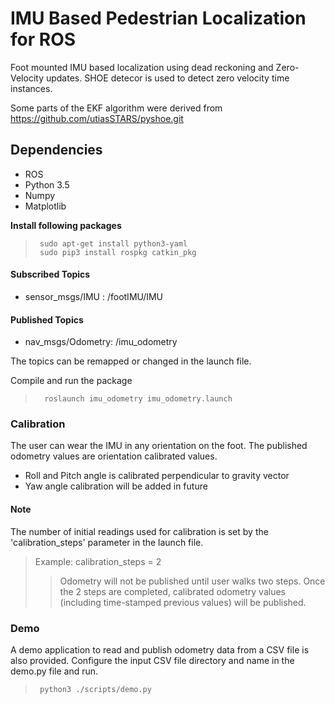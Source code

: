 # IMU Based Pedestrian Localization for ROS

Foot mounted IMU based localization using dead reckoning and Zero-Velocity updates. SHOE detecor is used to detect zero velocity time instances. 

Some parts of the EKF algorithm were derived from https://github.com/utiasSTARS/pyshoe.git

## Dependencies
* ROS
* Python 3.5
* Numpy
* Matplotlib
  
  
**Install following packages** <br /> 
>      sudo apt-get install python3-yaml
>      sudo pip3 install rospkg catkin_pkg

#### Subscribed Topics
- sensor_msgs/IMU : /footIMU/IMU
  
#### Published Topics
- nav_msgs/Odometry: /imu_odometry

The topics can be remapped or changed in the launch file.

Compile and run the package
>       roslaunch imu_odometry imu_odometry.launch

### Calibration

The user can wear the IMU in any orientation on the foot. The published odometry values are orientation calibrated values.

* Roll and Pitch angle is calibrated perpendicular to gravity vector
* Yaw angle calibration will be added in future

#### Note
The number of initial readings used for calibration is set by the 'calibration_steps' parameter in the launch file. 
> Example: calibration_steps = 2
>> Odometry will not be published until user walks two steps. Once the 2 steps are completed, calibrated odometry values (including time-stamped previous values) will be published.

### Demo

A demo application to read and publish odometry data from a CSV file is also provided. Configure the input CSV file directory and name in the demo.py file and run.
>      python3 ./scripts/demo.py

